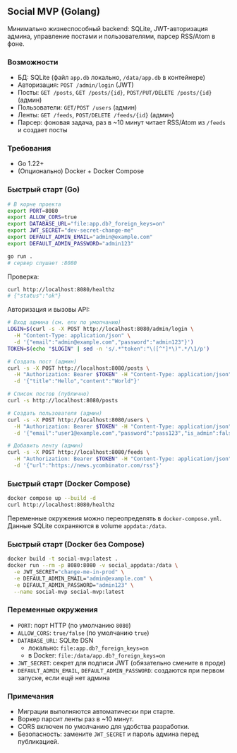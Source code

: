 ## Social MVP (Golang)

Минимально жизнеспособный backend: SQLite, JWT-авторизация админа, управление постами и пользователями, парсер RSS/Atom в фоне.

### Возможности
- БД: SQLite (файл `app.db` локально, `/data/app.db` в контейнере)
- Авторизация: `POST /admin/login` (JWT)
- Посты: `GET /posts`, `GET /posts/{id}`, `POST/PUT/DELETE /posts/{id}` (админ)
- Пользователи: `GET/POST /users` (админ)
- Ленты: `GET /feeds`, `POST/DELETE /feeds/{id}` (админ)
- Парсер: фоновая задача, раз в ~10 минут читает RSS/Atom из `/feeds` и создает посты

### Требования
- Go 1.22+
- (Опционально) Docker + Docker Compose

### Быстрый старт (Go)

```bash
# В корне проекта
export PORT=8080
export ALLOW_CORS=true
export DATABASE_URL="file:app.db?_foreign_keys=on"
export JWT_SECRET="dev-secret-change-me"
export DEFAULT_ADMIN_EMAIL="admin@example.com"
export DEFAULT_ADMIN_PASSWORD="admin123"

go run .
# сервер слушает :8080
```

Проверка:
```bash
curl http://localhost:8080/healthz
# {"status":"ok"}
```

Авторизация и вызовы API:
```bash
# Вход админа (см. env по умолчанию)
LOGIN=$(curl -s -X POST http://localhost:8080/admin/login \
  -H "Content-Type: application/json" \
  -d '{"email":"admin@example.com","password":"admin123"}')
TOKEN=$(echo "$LOGIN" | sed -n 's/.*"token":"\([^"]*\)".*/\1/p')

# Создать пост (админ)
curl -s -X POST http://localhost:8080/posts \
  -H "Authorization: Bearer $TOKEN" -H "Content-Type: application/json" \
  -d '{"title":"Hello","content":"World"}'

# Список постов (публично)
curl -s http://localhost:8080/posts

# Создать пользователя (админ)
curl -s -X POST http://localhost:8080/users \
  -H "Authorization: Bearer $TOKEN" -H "Content-Type: application/json" \
  -d '{"email":"user1@example.com","password":"pass123","is_admin":false}'

# Добавить ленту (админ)
curl -s -X POST http://localhost:8080/feeds \
  -H "Authorization: Bearer $TOKEN" -H "Content-Type: application/json" \
  -d '{"url":"https://news.ycombinator.com/rss"}'
```

### Быстрый старт (Docker Compose)

```bash
docker compose up --build -d
curl http://localhost:8080/healthz
```

Переменные окружения можно переопределять в `docker-compose.yml`.
Данные SQLite сохраняются в volume `appdata:/data`.

### Быстрый старт (Docker без Compose)

```bash
docker build -t social-mvp:latest .
docker run --rm -p 8080:8080 -v social_appdata:/data \
  -e JWT_SECRET="change-me-in-prod" \
  -e DEFAULT_ADMIN_EMAIL="admin@example.com" \
  -e DEFAULT_ADMIN_PASSWORD="admin123" \
  --name social-mvp social-mvp:latest
```

### Переменные окружения
- `PORT`: порт HTTP (по умолчанию `8080`)
- `ALLOW_CORS`: `true/false` (по умолчанию `true`)
- `DATABASE_URL`: SQLite DSN
  - локально: `file:app.db?_foreign_keys=on`
  - в Docker: `file:/data/app.db?_foreign_keys=on`
- `JWT_SECRET`: секрет для подписи JWT (обязательно смените в проде)
- `DEFAULT_ADMIN_EMAIL`, `DEFAULT_ADMIN_PASSWORD`: создаются при первом запуске, если ещё нет админа

### Примечания
- Миграции выполняются автоматически при старте.
- Воркер парсит ленты раз в ~10 минут.
- CORS включен по умолчанию для удобства разработки.
- Безопасность: замените `JWT_SECRET` и пароль админа перед публикацией.